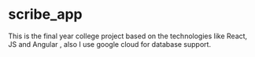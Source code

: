 # scribe_app
This is the final year college project based on the technologies like React, JS and Angular , also I use google cloud for database support.
